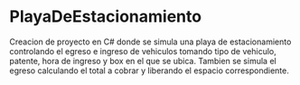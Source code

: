 # PlayaDeEstacionamiento

Creacion de proyecto en C# donde se simula una playa de estacionamiento controlando el egreso e ingreso de vehiculos tomando tipo de vehiculo, patente, hora de ingreso
y box en el que se ubica. Tambien se simula el egreso calculando el total a cobrar y liberando el espacio correspondiente.
